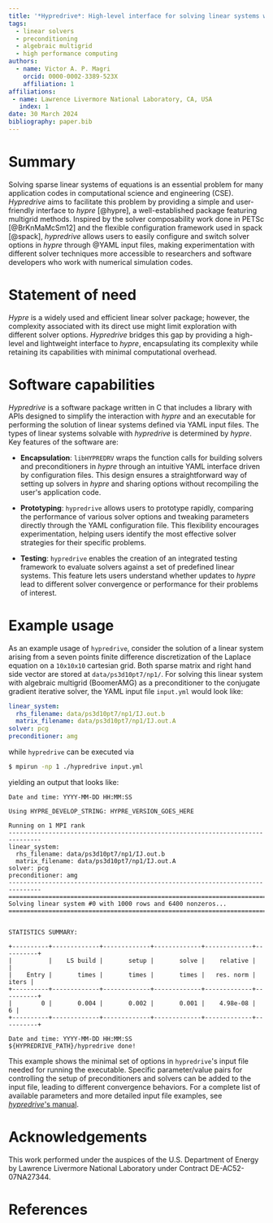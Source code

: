 ```yaml
---
title: '*Hypredrive*: High-level interface for solving linear systems with *hypre*'
tags:
  - linear solvers
  - preconditioning
  - algebraic multigrid
  - high performance computing
authors:
  - name: Victor A. P. Magri
    orcid: 0000-0002-3389-523X
    affiliation: 1
affiliations:
 - name: Lawrence Livermore National Laboratory, CA, USA
   index: 1
date: 30 March 2024
bibliography: paper.bib
---
```


# Summary

Solving sparse linear systems of equations is an essential problem for many application
codes in computational science and engineering (CSE). *Hypredrive* aims to facilitate this
problem by providing a simple and user-friendly interface to *hypre* [@hypre], a
well-established package featuring multigrid methods. Inspired by the solver composability
work done in PETSc [@BrKnMaMcSm12] and the flexible configuration framework used in spack
[@spack], *hypredrive* allows users to easily configure and switch solver options in
*hypre* through @YAML input files, making experimentation with different solver
techniques more accessible to researchers and software developers who work with numerical
simulation codes.

# Statement of need

*Hypre* is a widely used and efficient linear solver package; however, the complexity
associated with its direct use might limit exploration with different solver
options. *Hypredrive* bridges this gap by providing a high-level and lightweight interface
to *hypre*, encapsulating its complexity while retaining its capabilities with minimal
computational overhead.

# Software capabilities

*Hypredrive* is a software package written in C that includes a library with APIs designed
to simplify the interaction with *hypre* and an executable for performing the solution of
linear systems defined via YAML input files. The types of linear systems solvable with
*hypredrive* is determined by *hypre*. Key features of the software are:

* **Encapsulation**: `libHYPREDRV` wraps the function calls for building solvers and
  preconditioners in *hypre* through an intuitive YAML interface driven by configuration
  files. This design ensures a straightforward way of setting up solvers in *hypre* and
  sharing options without recompiling the user's application code.


* **Prototyping**: `hypredrive` allows users to prototype rapidly, comparing the
  performance of various solver options and tweaking parameters directly through the YAML
  configuration file. This flexibility encourages experimentation, helping users identify
  the most effective solver strategies for their specific problems.


* **Testing**: `hypredrive` enables the creation of an integrated testing framework to
  evaluate solvers against a set of predefined linear systems. This feature lets users
  understand whether updates to *hypre* lead to different solver convergence or
  performance for their problems of interest.

# Example usage

As an example usage of `hypredrive`, consider the solution of a linear system arising from
a seven points finite difference discretization of the Laplace equation on a `10x10x10`
cartesian grid. Both sparse matrix and right hand side vector are stored at
`data/ps3d10pt7/np1/`. For solving this linear system with algebraic multigrid (BoomerAMG)
as a preconditioner to the conjugate gradient iterative solver, the YAML input file
`input.yml` would look like:

```yaml
linear_system:
  rhs_filename: data/ps3d10pt7/np1/IJ.out.b
  matrix_filename: data/ps3d10pt7/np1/IJ.out.A
solver: pcg
preconditioner: amg
```

while `hypredrive` can be executed via

```bash
$ mpirun -np 1 ./hypredrive input.yml
```

yielding an output that looks like:

```
Date and time: YYYY-MM-DD HH:MM:SS

Using HYPRE_DEVELOP_STRING: HYPRE_VERSION_GOES_HERE

Running on 1 MPI rank
-------------------------------------------------------------------------------
linear_system:
  rhs_filename: data/ps3d10pt7/np1/IJ.out.b
  matrix_filename: data/ps3d10pt7/np1/IJ.out.A
solver: pcg
preconditioner: amg
-------------------------------------------------------------------------------
===============================================================================
Solving linear system #0 with 1000 rows and 6400 nonzeros...
===============================================================================


STATISTICS SUMMARY:

+----------+-------------+-------------+-------------+-------------+----------+
|          |    LS build |       setup |       solve |    relative |          |
|    Entry |       times |       times |       times |   res. norm |    iters |
+----------+-------------+-------------+-------------+-------------+----------+
|        0 |       0.004 |       0.002 |       0.001 |    4.98e-08 |        6 |
+----------+-------------+-------------+-------------+-------------+----------+

Date and time: YYYY-MM-DD HH:MM:SS
${HYPREDRIVE_PATH}/hypredrive done!
```

This example shows the minimal set of options in `hypredrive`'s input file needed for
running the executable. Specific parameter/value pairs for controlling the setup of
preconditioners and solvers can be added to the input file, leading to different
convergence behaviors. For a complete list of available parameters and more detailed input
file examples, see [*hypredrive*'s manual](https://hypredrive.readthedocs.io/en/latest/).

# Acknowledgements

This work performed under the auspices of the U.S. Department of Energy by Lawrence
Livermore National Laboratory under Contract DE-AC52-07NA27344.

# References
